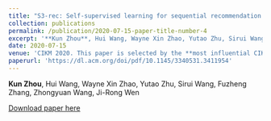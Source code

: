 ```yaml
---
title: "S3-rec: Self-supervised learning for sequential recommendation with mutual information maximization"
collection: publications
permalink: /publication/2020-07-15-paper-title-number-4
excerpt: '**Kun Zhou**, Hui Wang, Wayne Xin Zhao, Yutao Zhu, Sirui Wang, Fuzheng Zhang, Zhongyuan Wang, Ji-Rong Wen'
date: 2020-07-15
venue: 'CIKM 2020. This paper is selected by the **most influential CIKM papers** by [Paperdigest](https://www.paperdigest.org/2021/03/most-influential-cikm-papers-2021-03/)'
paperurl: 'https://dl.acm.org/doi/pdf/10.1145/3340531.3411954'
---
```

**Kun Zhou**, Hui Wang, Wayne Xin Zhao, Yutao Zhu, Sirui Wang, Fuzheng Zhang, Zhongyuan Wang, Ji-Rong Wen


[Download paper here](https://dl.acm.org/doi/pdf/10.1145/3340531.3411954)
